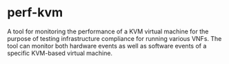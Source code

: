 # perf-kvm
A tool for monitoring the performance of a KVM virtual machine for the purpose of testing infrastructure compliance for running various VNFs. The tool can monitor both hardware events as well as software events of a specific KVM-based virtual machine.
